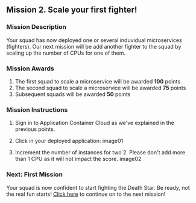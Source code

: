 ## Mission 2. Scale your first fighter! ##

### Mission Description ###

Your squad has now deployed one or several induvidual microservices (fighters). Our next mission will be add another fighter to the squad by scaling up the number of CPUs for one of them. 

### Mission Awards ###

1. The first squad to scale a microservice will be awarded **100** points
2. The second squad to scale a microservice will be awarded **75** points
3. Subsequent squads will be awarded **50** points

### Mission Instructions ###

1. Sign in to Application Container Cloud as we've explained in the previous points.

2. Click in your deployed application:
image01

3. Increment the number of instances for two 2. Please don't add more than 1 CPU as it will not impact the score. 
image02

### Next: First Mission ###

Your squad is now confident to start fighting the Death Star. Be ready, not the real fun starts! [Click here](shield.md) to continue on to the next mission!
